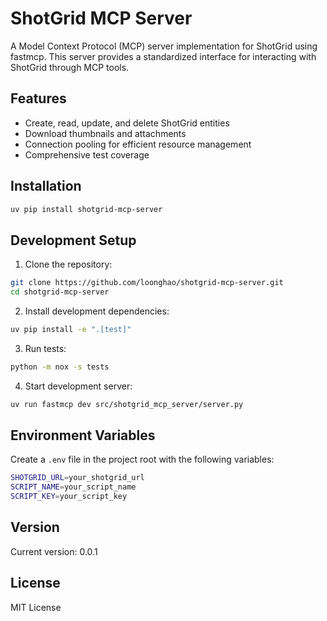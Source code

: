 # ShotGrid MCP Server

A Model Context Protocol (MCP) server implementation for ShotGrid using fastmcp. This server provides a standardized interface for interacting with ShotGrid through MCP tools.

## Features

- Create, read, update, and delete ShotGrid entities
- Download thumbnails and attachments
- Connection pooling for efficient resource management
- Comprehensive test coverage

## Installation

```bash
uv pip install shotgrid-mcp-server
```

## Development Setup

1. Clone the repository:
```bash
git clone https://github.com/loonghao/shotgrid-mcp-server.git
cd shotgrid-mcp-server
```

2. Install development dependencies:
```bash
uv pip install -e ".[test]"
```

3. Run tests:
```bash
python -m nox -s tests
```

4. Start development server:
```bash
uv run fastmcp dev src/shotgrid_mcp_server/server.py
```

## Environment Variables

Create a `.env` file in the project root with the following variables:
```bash
SHOTGRID_URL=your_shotgrid_url
SCRIPT_NAME=your_script_name
SCRIPT_KEY=your_script_key
```

## Version

Current version: 0.0.1

## License

MIT License
